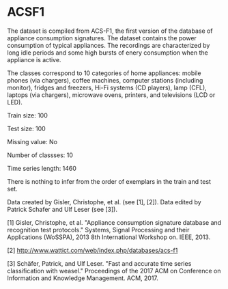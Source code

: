 # ACSF1

The dataset is compiled from ACS-F1, the first version of the database of appliance consumption signatures. The dataset contains the power consumption of typical appliances. The recordings are characterized by long idle periods and some high bursts of enery consumption when the appliance is active.

The classes correspond to 10 categories of home appliances: mobile phones (via chargers), coffee machines, computer stations (including monitor), fridges and freezers, Hi-Fi systems (CD players), lamp (CFL), laptops (via chargers), microwave ovens, printers, and televisions (LCD or LED). 

Train size: 100

Test size: 100

Missing value: No

Number of classses: 10

Time series length: 1460

There is nothing to infer from the order of exemplars in the train and test set.

Data created by Gisler, Christophe, et al. (see [1], [2]). Data edited by Patrick Schafer and Ulf Leser (see [3]).

[1] Gisler, Christophe, et al. "Appliance consumption signature database and recognition test protocols." Systems, Signal Processing and their Applications (WoSSPA), 2013 8th International Workshop on. IEEE, 2013.

[2] http://www.wattict.com/web/index.php/databases/acs-f1

[3] Schäfer, Patrick, and Ulf Leser. "Fast and accurate time series classification with weasel." Proceedings of the 2017 ACM on Conference on Information and Knowledge Management. ACM, 2017.
